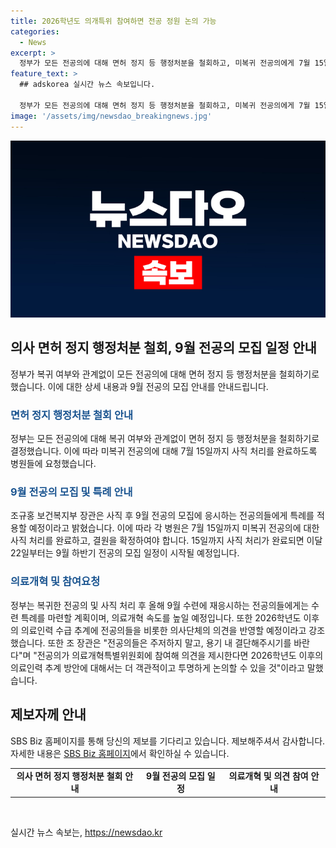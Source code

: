```yaml
---
title: 2026학년도 의개특위 참여하면 전공 정원 논의 가능
categories:
  - News
excerpt: >
  정부가 모든 전공의에 대해 면허 정지 등 행정처분을 철회하고, 미복귀 전공의에게 7월 15일까지 사직 처리를 요청했습니다. 또한, 사직 후 9월 전공의 모집에는 특례가 적용된다고 밝혔으며, 병원들이 15일까지 사직 처리를 완료하면 이달 22일부터 9월 하반기 전공의 모집이 시작됩니다. 정부는 수련 특례를 마련하고, 의료인력 수급 추계에 전공의들의 의견을 반영할 계획이며, 전공의들을 의료개혁 특별위원회에 참여하도록 장려하고 있습니다. SBS Biz는 여러분의 제보를 기다리고 있습니다. [홈페이지 바로가기](https://url.kr/9pghjn)
feature_text: >
  ## adskorea 실시간 뉴스 속보입니다.

  정부가 모든 전공의에 대해 면허 정지 등 행정처분을 철회하고, 미복귀 전공의에게 7월 15일까지 사직 처리를 요청했습니다. 또한, 사직 후 9월 전공의 모집에는 특례가 적용된다고 밝혔으며, 병원들이 15일까지 사직 처리를 완료하면 이달 22일부터 9월 하반기 전공의 모집이 시작됩니다. 정부는 수련 특례를 마련하고, 의료인력 수급 추계에 전공의들의 의견을 반영할 계획이며, 전공의들을 의료개혁 특별위원회에 참여하도록 장려하고 있습니다. SBS Biz는 여러분의 제보를 기다리고 있습니다. [홈페이지 바로가기](https://url.kr/9pghjn)
image: '/assets/img/newsdao_breakingnews.jpg'
---
```


<p><img src="/assets/img/newsdao_breakingnews.jpg" alt="adskorea 속보" /></p>

<h2 data-ke-size="size26">의사 면허 정지 행정처분 철회, 9월 전공의 모집 일정 안내</h2>

<p data-ke-size="size16">정부가 복귀 여부와 관계없이 모든 전공의에 대해 면허 정지 등 행정처분을 철회하기로 했습니다. 이에 대한 상세 내용과 9월 전공의 모집 안내를 안내드립니다.</p>

<h3><b><span style="color: #1a5490;">면허 정지 행정처분 철회 안내</span></b></h3>

<p data-ke-size="size16">정부는 모든 전공의에 대해 복귀 여부와 관계없이 면허 정지 등 행정처분을 철회하기로 결정했습니다. 이에 따라 미복귀 전공의에 대해 7월 15일까지 사직 처리를 완료하도록 병원들에 요청했습니다.</p>

<h3><b><span style="color: #1a5490;">9월 전공의 모집 및 특례 안내</span></b></h3>

<p data-ke-size="size16">조규홍 보건복지부 장관은 사직 후 9월 전공의 모집에 응시하는 전공의들에게 특례를 적용할 예정이라고 밝혔습니다. 이에 따라 각 병원은 7월 15일까지 미복귀 전공의에 대한 사직 처리를 완료하고, 결원을 확정하여야 합니다. 15일까지 사직 처리가 완료되면 이달 22일부터는 9월 하반기 전공의 모집 일정이 시작될 예정입니다.</p>

<h3><b><span style="color: #1a5490;">의료개혁 및 참여요청</span></b></h3>

<p data-ke-size="size16">정부는 복귀한 전공의 및 사직 처리 후 올해 9월 수련에 재응시하는 전공의들에게는 수련 특례를 마련할 계획이며, 의료개혁 속도를 높일 예정입니다. 또한 2026학년도 이후의 의료인력 수급 추계에 전공의들을 비롯한 의사단체의 의견을 반영할 예정이라고 강조했습니다. 또한 조 장관은 "전공의들은 주저하지 말고, 용기 내 결단해주시기를 바란다"며 "전공의가 의료개혁특별위원회에 참여해 의견을 제시한다면 2026학년도 이후의 의료인력 추계 방안에 대해서는 더 객관적이고 투명하게 논의할 수 있을 것"이라고 말했습니다.</p>

<h2 data-ke-size="size26"><b>제보자께 안내</b></h2>

<p data-ke-size="size16">SBS Biz 홈페이지를 통해 당신의 제보를 기다리고 있습니다. 제보해주셔서 감사합니다. 자세한 내용은 <a href="https://url.kr/9pghjn">SBS Biz 홈페이지</a>에서 확인하실 수 있습니다.</p>

<table>
   <tbody>
      <tr>
         <td style="text-align: center; height: 17px;"><b>의사 면허 정지 행정처분 철회 안내</b></td>
         <td style="text-align: center; height: 17px;"><b>9월 전공의 모집 일정</b></td>
         <td style="text-align: center; height: 17px;"><b>의료개혁 및 의견 참여 안내</b></td>
      </tr>
   </tbody>
</table>

<p data-ke-size="size16">&nbsp;</p>
실시간 뉴스 속보는, <a href="https://newsdao.kr" rel="dofollow">https://newsdao.kr</a>


